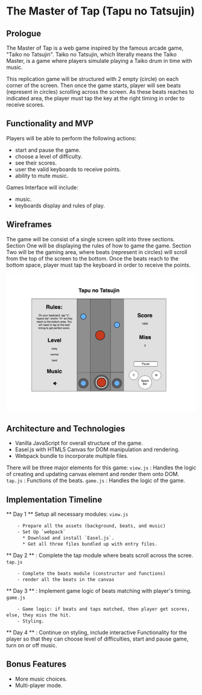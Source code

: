 # The Master of Tap (Tapu no Tatsujin)


## Prologue

The Master of Tap is a web game inspired by the famous arcade game, "Taiko no Tatsujin". Taiko no Tatsujin, which literally means the Taiko Master, is a game where players simulate playing a Taiko drum in time with music.

This replication game will be structured with 2 empty (circle) on each corner of the screen. Then once the game starts, player will see beats (represent in circles) scrolling across the screen.  As these beats reaches to indicated area, the player must tap the key at the right timing in order to receive scores.  


## Functionality and MVP

Players will be able to perform the following actions:
  * start and pause the game.
  * choose a level of difficulty.
  * see their scores.
  * user the valid keyboards to receive points.
  * ability to mute music.

Games Interface will include:
  * music.
  * keyboards display and rules of play.


## Wireframes

The game will be consist of a single screen split into three sections.  
Section One will be displaying the rules of how to game the game.
Section Two will be the gaming area, where beats (represent in circles) will scroll from the top of the screen to the bottom. Once the beats reach to the bottom space, player must tap the keyboard in order to receive the points.

![wireframes](tapu_no_tatsujin.png)

## Architecture and Technologies
  * Vanilla JavaScript for overall structure of the game.
  * Easel.js with HTML5 Canvas for DOM manipulation and rendering.
  * Webpack bundle to incorporate multiple files.

  There will be three major elements for this game:
  `view.js` : Handles the logic of creating and updating canvas element and render them onto DOM.
  `tap.js` : Functions of the beats.
  `game.js` : Handles the logic of the game.


## Implementation Timeline
  ** Day 1 ** Setup all necessary modules: `view.js`

        - Prepare all the assets (background, beats, and music)
        - Set Up `webpack`
          * Download and install `Easel.js`.
          * Get all three files bundled up with entry files.

  ** Day 2 ** : Complete the tap module where beats scroll across the scree. `tap.js`

        - Complete the beats module (constructor and functions)
        - render all the beats in the canvas

  ** Day 3 ** : Implement game logic of beats matching with player's timing. `game.js`

        - Game logic: if beats and taps matched, then player get scores, else, they miss the hit.
        - Styling.

  ** Day 4 ** : Continue on styling, include interactive Functionality for the player so that they can choose level of difficulties, start and pause game, turn on or off music.
  

## Bonus Features

  - More music choices.
  - Multi-player mode.
